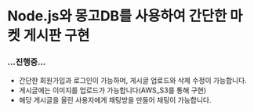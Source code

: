 # Node.js와 몽고DB를 사용하여 간단한 마켓 게시판 구현
### ...진행중...
- 간단한 회원가입과 로그인이 가능하며, 게시글 업로드와 삭제 수정이 가능합니다.
- 게시글에는 이미지를 업로드가 가능합니다(AWS_S3를 통해 구현)
- 해당 게시글을 올린 사용자에게 채팅방을 만들어 채팅이 가능합니다.